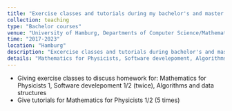 ```yaml
---
title: "Exercise classes and tutorials during my bachelor's and master's"
collection: teaching
type: "Bachelor courses"
venue: "University of Hamburg, Departments of Computer Science/Mathematics"
time: "2017-2023"
location: "Hamburg"
description: "Excercise classes and tutorials during bachelor's and master's"
details: "Mathematics for Physicists, Software develepoment, Algorithms and data structures"
---
```

- Giving exercise classes to discuss homework for: Mathematics for Physicists 1, Software develepoment 1/2 (twice), Algorithms and data structures
- Give tutorials for Mathematics for Physicists 1/2 (5 times)